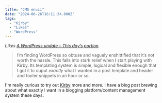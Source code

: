 ```yaml
---
title: "CMS enuii"
date: "2024-06-26T16:11:34.000Z"
tags: 
  - "Kirby"
  - "Likes"
  - "WordPress"
---
```


_Likes [A WordPress update – This day’s portion](https://www.thisdaysportion.com/posts/a-wordpress-update/)._

> I’m finding WordPress so obtuse and vaguely enshittified that it‘s not worth the hassle. This falls into stark relief when I start playing with Kirby. Its templating system is simple, logical and flexible enough that I got it to ouput _exactly_ what I wanted in a post template and header and footer snippets in an hour or so.

I'm really curious to try out [Kirby](https://getkirby.com/) more and more. I have a blog post brewing about what exactly I want in a blogging platform/content management system these days.
